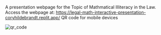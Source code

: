 A presentation webpage for the Topic of Mathmatical Illiteracy in the Law. 
Access the webpage at: https://legal-math-interactive-presentation-coryhildebrandt.replit.app/
QR code for mobile devices 



![qr_code](https://github.com/user-attachments/assets/b66532f1-0422-47a5-b5d8-810a119c33ba)
